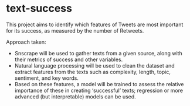 # text-success

This project aims to identify which features of Tweets are most important for its success, as measured by the number of Retweets.

Approach taken:
- Snscrape will be used to gather texts from a given source, along with their metrics of success and other variables.
- Natural language processing will be used to clean the dataset and extract features from the texts such as complexity, length, topic, sentiment, and key words.
- Based on these features, a model will be trained to assess the relative importance of these in creating ‘successful’ texts; regression or more advanced (but interpretable) models can be used.
